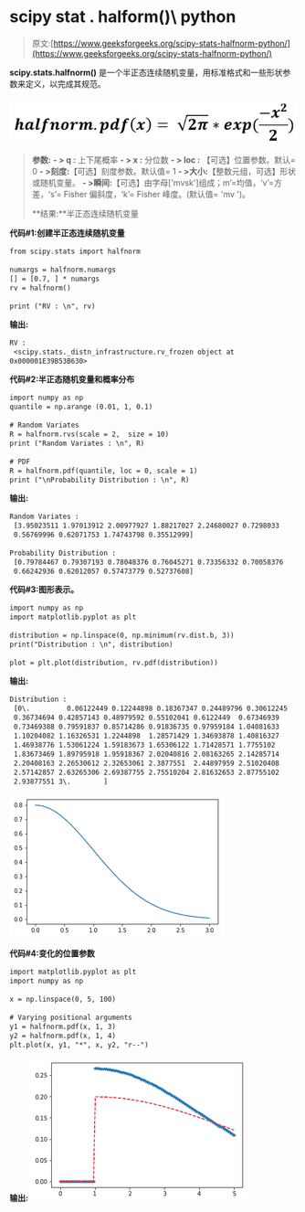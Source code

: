 # scipy stat . halform()\ python

> 原文:[https://www.geeksforgeeks.org/scipy-stats-halfnorm-python/](https://www.geeksforgeeks.org/scipy-stats-halfnorm-python/)

**scipy.stats.halfnorm()** 是一个半正态连续随机变量，用标准格式和一些形状参数来定义，以完成其规范。

![](img/a8fab82811639139372934f2ad5e5176.png)

> **参数:**
> **- > q :** 上下尾概率
> **- > x :** 分位数
> **- > loc :** 【可选】位置参数。默认= 0
> **- >刻度:**【可选】刻度参数。默认值= 1
> **- >大小:**【整数元组，可选】形状或随机变量。
> **- >瞬间:**【可选】由字母['mvsk']组成；m’=均值，‘v’=方差，‘s’= Fisher 偏斜度，‘k’= Fisher 峰度。(默认值= 'mv ')。
> 
> **结果:**半正态连续随机变量

**代码#1:创建半正态连续随机变量**

```
from scipy.stats import halfnorm  

numargs = halfnorm.numargs
[] = [0.7, ] * numargs
rv = halfnorm()

print ("RV : \n", rv) 
```

**输出:**

```
RV : 
 <scipy.stats._distn_infrastructure.rv_frozen object at 0x000001E39B53B630>

```

**代码#2:半正态随机变量和概率分布**

```
import numpy as np
quantile = np.arange (0.01, 1, 0.1)

# Random Variates
R = halfnorm.rvs(scale = 2,  size = 10)
print ("Random Variates : \n", R)

# PDF
R = halfnorm.pdf(quantile, loc = 0, scale = 1)
print ("\nProbability Distribution : \n", R)
```

**输出:**

```
Random Variates : 
 [3.95023511 1.97013912 2.00977927 1.88217027 2.24680027 0.7298033
 0.56769996 0.62071753 1.74743798 0.35512999]

Probability Distribution : 
 [0.79784467 0.79307193 0.78048376 0.76045271 0.73356332 0.70058376
 0.66242936 0.62012057 0.57473779 0.52737608]
```

**代码#3:图形表示。**

```
import numpy as np
import matplotlib.pyplot as plt

distribution = np.linspace(0, np.minimum(rv.dist.b, 3))
print("Distribution : \n", distribution)

plot = plt.plot(distribution, rv.pdf(distribution))
```

**输出:**

```
Distribution : 
 [0\.         0.06122449 0.12244898 0.18367347 0.24489796 0.30612245
 0.36734694 0.42857143 0.48979592 0.55102041 0.6122449  0.67346939
 0.73469388 0.79591837 0.85714286 0.91836735 0.97959184 1.04081633
 1.10204082 1.16326531 1.2244898  1.28571429 1.34693878 1.40816327
 1.46938776 1.53061224 1.59183673 1.65306122 1.71428571 1.7755102
 1.83673469 1.89795918 1.95918367 2.02040816 2.08163265 2.14285714
 2.20408163 2.26530612 2.32653061 2.3877551  2.44897959 2.51020408
 2.57142857 2.63265306 2.69387755 2.75510204 2.81632653 2.87755102
 2.93877551 3\.        ]

```

![](img/5ac516ae26ffd0cd0c3f3ab700d97830.png)

**代码#4:变化的位置参数**

```
import matplotlib.pyplot as plt
import numpy as np

x = np.linspace(0, 5, 100)

# Varying positional arguments
y1 = halfnorm.pdf(x, 1, 3)
y2 = halfnorm.pdf(x, 1, 4)
plt.plot(x, y1, "*", x, y2, "r--")
```

**输出:**
![](img/d9d55db5d2fbd9954aa7979ac19c7e82.png)